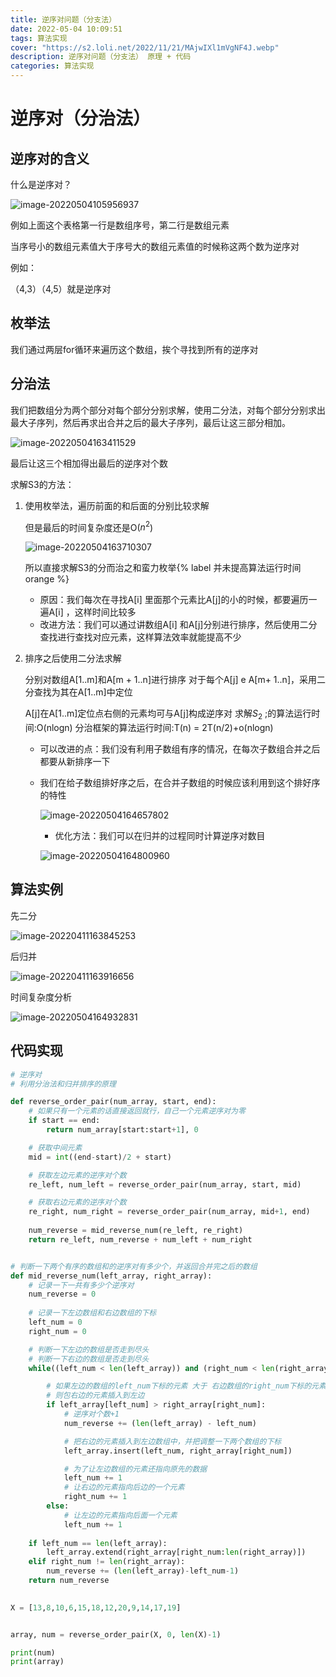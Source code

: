 ```yaml
---
title: 逆序对问题（分支法）
date: 2022-05-04 10:09:51
tags: 算法实现
cover: "https://s2.loli.net/2022/11/21/MAjwIXl1mVgNF4J.webp"
description: 逆序对问题（分支法） 原理 + 代码
categories: 算法实现
---
```


# 逆序对（分治法）

## 逆序对的含义

什么是逆序对？

![image-20220504105956937](https://s2.loli.net/2022/11/04/RZLe2r9Vm71iUoA.png)

例如上面这个表格第一行是数组序号，第二行是数组元素

当序号小的数组元素值大于序号大的数组元素值的时候称这两个数为逆序对

例如：

（4,3）（4,5）就是逆序对

## 枚举法

我们通过两层for循环来遍历这个数组，挨个寻找到所有的逆序对

## 分治法

我们把数组分为两个部分对每个部分分别求解，使用二分法，对每个部分分别求出最大子序列，然后再求出合并之后的最大子序列，最后让这三部分相加。

![image-20220504163411529](https://s2.loli.net/2022/11/04/7UusGt3YbJedhm8.png)

最后让这三个相加得出最后的逆序对个数

求解S3的方法：

1. 使用枚举法，遍历前面的和后面的分别比较求解

   但是最后的时间复杂度还是O($n^2$)

   ![image-20220504163710307](https://s2.loli.net/2022/11/04/iH3s6Imgo5yRY2w.png)

   所以直接求解S3的分而治之和蛮力枚举{% label 并未提高算法运行时间 orange %}

   - 原因：我们每次在寻找A[i] 里面那个元素比A[j]的小的时候，都要遍历一遍A[i] ，这样时间比较多
   - 改进方法：我们可以通过讲数组A[i] 和A[j]分别进行排序，然后使用二分查找进行查找对应元素，这样算法效率就能提高不少

2. 排序之后使用二分法求解

   分别对数组A[1..m]和A[m + 1..n]进行排序
   对于每个A[j] e A[m+ 1..n]，采用二分查找为其在A[1..m]中定位

   A[j]在A[1..m]定位点右侧的元素均可与A[j]构成逆序对
   求解$S_2$ ;的算法运行时间:O(nlogn)
   分治框架的算法运行时间:T(n) = 2T(n/2)+o(nlogn)

   - 可以改进的点：我们没有利用子数组有序的情况，在每次子数组合并之后都要从新排序一下

   - 我们在给子数组排好序之后，在合并子数组的时候应该利用到这个排好序的特性

     ![image-20220504164657802](https://s2.loli.net/2022/11/04/coFbqgLGif8nahV.png)

     - 优化方法：我们可以在归并的过程同时计算逆序对数目

     ![image-20220504164800960](https://s2.loli.net/2022/11/04/JdYXvnHUCG2uLyb.png)

## 算法实例

先二分

![image-20220411163845253](https://s2.loli.net/2022/11/04/zjqk8TVxdEQ63wp.png)

后归并

![image-20220411163916656](https://s2.loli.net/2022/11/04/KdgA2S7aPvDrk3f.png)

时间复杂度分析

![image-20220504164932831](https://s2.loli.net/2022/11/04/PSMWJk2hLlvX7yZ.png)

## 代码实现

```python
# 逆序对
# 利用分治法和归并排序的原理

def reverse_order_pair(num_array, start, end):
    # 如果只有一个元素的话直接返回就行，自己一个元素逆序对为零
    if start == end:
        return num_array[start:start+1], 0

    # 获取中间元素
    mid = int((end-start)/2 + start)

    # 获取左边元素的逆序对个数
    re_left, num_left = reverse_order_pair(num_array, start, mid)

    # 获取右边元素的逆序对个数
    re_right, num_right = reverse_order_pair(num_array, mid+1, end)
    
    num_reverse = mid_reverse_num(re_left, re_right)
    return re_left, num_reverse + num_left + num_right


# 判断一下两个有序的数组和的逆序对有多少个，并返回合并完之后的数组
def mid_reverse_num(left_array, right_array):
    # 记录一下一共有多少个逆序对
    num_reverse = 0
    
    # 记录一下左边数组和右边数组的下标
    left_num = 0
    right_num = 0

    # 判断一下左边的数组是否走到尽头
    # 判断一下右边的数组是否走到尽头
    while((left_num < len(left_array)) and (right_num < len(right_array))):

        # 如果左边的数组的left_num下标的元素 大于 右边数组的right_num下标的元素
        # 则包右边的元素插入到左边
        if left_array[left_num] > right_array[right_num]:
            # 逆序对个数+1
            num_reverse += (len(left_array) - left_num)

            # 把右边的元素插入到左边数组中，并把调整一下两个数组的下标
            left_array.insert(left_num, right_array[right_num])

            # 为了让左边数组的元素还指向原先的数据
            left_num += 1
            # 让右边的元素指向后边的一个元素
            right_num += 1
        else:
            # 让左边的元素指向后面一个元素 
            left_num += 1
    
    if left_num == len(left_array):
        left_array.extend(right_array[right_num:len(right_array)])
    elif right_num != len(right_array):
        num_reverse += (len(left_array)-left_num-1)
    return num_reverse
    

X = [13,8,10,6,15,18,12,20,9,14,17,19]


array, num = reverse_order_pair(X, 0, len(X)-1)

print(num)
print(array)
```

